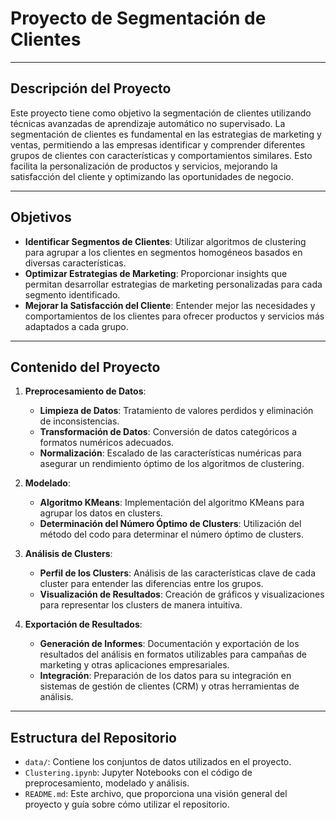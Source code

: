 # Proyecto de Segmentación de Clientes

---

## Descripción del Proyecto

Este proyecto tiene como objetivo la segmentación de clientes utilizando técnicas avanzadas de aprendizaje automático no supervisado. La segmentación de clientes es fundamental en las estrategias de marketing y ventas, permitiendo a las empresas identificar y comprender diferentes grupos de clientes con características y comportamientos similares. Esto facilita la personalización de productos y servicios, mejorando la satisfacción del cliente y optimizando las oportunidades de negocio.

---

## Objetivos

- **Identificar Segmentos de Clientes**: Utilizar algoritmos de clustering para agrupar a los clientes en segmentos homogéneos basados en diversas características.
- **Optimizar Estrategias de Marketing**: Proporcionar insights que permitan desarrollar estrategias de marketing personalizadas para cada segmento identificado.
- **Mejorar la Satisfacción del Cliente**: Entender mejor las necesidades y comportamientos de los clientes para ofrecer productos y servicios más adaptados a cada grupo.

---

## Contenido del Proyecto

1. **Preprocesamiento de Datos**:
    - **Limpieza de Datos**: Tratamiento de valores perdidos y eliminación de inconsistencias.
    - **Transformación de Datos**: Conversión de datos categóricos a formatos numéricos adecuados.
    - **Normalización**: Escalado de las características numéricas para asegurar un rendimiento óptimo de los algoritmos de clustering.

2. **Modelado**:
    - **Algoritmo KMeans**: Implementación del algoritmo KMeans para agrupar los datos en clusters.
    - **Determinación del Número Óptimo de Clusters**: Utilización del método del codo para determinar el número óptimo de clusters.

3. **Análisis de Clusters**:
    - **Perfil de los Clusters**: Análisis de las características clave de cada cluster para entender las diferencias entre los grupos.
    - **Visualización de Resultados**: Creación de gráficos y visualizaciones para representar los clusters de manera intuitiva.

4. **Exportación de Resultados**:
    - **Generación de Informes**: Documentación y exportación de los resultados del análisis en formatos utilizables para campañas de marketing y otras aplicaciones empresariales.
    - **Integración**: Preparación de los datos para su integración en sistemas de gestión de clientes (CRM) y otras herramientas de análisis.

---

## Estructura del Repositorio

- `data/`: Contiene los conjuntos de datos utilizados en el proyecto.
- `Clustering.ipynb`: Jupyter Notebooks con el código de preprocesamiento, modelado y análisis.
- `README.md`: Este archivo, que proporciona una visión general del proyecto y guía sobre cómo utilizar el repositorio.
